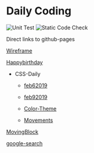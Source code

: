 # Daily Coding

![Unit Test](https://github.com/AbhishekGowda28/daily-coding/workflows/Unit%20Test/badge.svg)
![Static Code Check](https://github.com/AbhishekGowda28/daily-coding/workflows/Static%20Code%20Check/badge.svg)


Direct links to github-pages

[Wireframe](https://abhishekgowda28.github.io/daily-coding/youtube-tutorials/Pontus/wireframe-renderer/)

[Happybirthday](https://abhishekgowda28.github.io/daily-coding/ClubProjects/HappyBirthday/)
- CSS-Daily

  - [feb62019](https://abhishekgowda28.github.io/daily-coding/css-daily/feb62019/)

  - [feb92019](https://abhishekgowda28.github.io/daily-coding/css-daily/feb92019/)

  - [Color-Theme](https://abhishekgowda28.github.io/daily-coding/css-daily/color-theme/)

  - [Movements](https://abhishekgowda28.github.io/daily-coding/css-daily/movements/)

[MovingBlock](https://abhishekgowda28.github.io/daily-coding/MovingBlock/)

[google-search](https://abhishekgowda28.github.io/daily-coding/TheOdenProject/google-search/)
